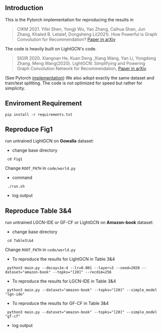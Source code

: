 ## Introduction

This is the Pytorch implementation for reproducing the results in 

> CIKM 2021. Yifei Shen, Yongji Wu, Yao Zhang, Caihua Shan, Jun Zhang, Khaled B. Letaief, Dongsheng Li(2021). How Powerful is Graph Convolution for Recommendation? [Paper in arXiv](https://arxiv.org/abs/2108.07567)

The code is heavily built on LightGCN's code.

>SIGIR 2020. Xiangnan He, Kuan Deng ,Xiang Wang, Yan Li, Yongdong Zhang, Meng Wang(2020). LightGCN: Simplifying and Powering Graph Convolution Network for Recommendation, [Paper in arXiv](https://arxiv.org/abs/2002.02126).

(See Pytorch [implementation](https://github.com/gusye1234/LightGCN-PyTorch))
We also adopt exactly the same dataset and train/test splitting. The code is not optimized for speed but rather for simplicity.

## Enviroment Requirement

`pip install -r requirements.txt`

## Reproduce Fig1

run untrained LightGCN on **Gowalla** dataset:

* change base directory

` cd Fig1`

Change `ROOT_PATH` in `code/world.py`

* command

` ./run.sh`

* log output

## Reproduce Table 3&4

run untrained LGCN-IDE or GF-CF or LightGCN on **Amazon-book** dataset:

* change base directory

` cd Table3\&4`

Change `ROOT_PATH` in `code/world.py`

* To reproduce the results for LightGCN in Table 3&4

` python3 main.py --decay=1e-4 --lr=0.001 --layer=3 --seed=2020 --dataset="amazon-book" --topks="[20]" --recdim=256`

* To reproduce the results for LGCN-IDE in Table 3&4

` python3 main.py --dataset="amazon-book" --topks="[20]" --simple_model "lgn-ide"`

* To reproduce the results for GF-CF in Table 3&4

` python3 main.py --dataset="amazon-book" --topks="[20]" --simple_model "gf-cf"`

* log output







